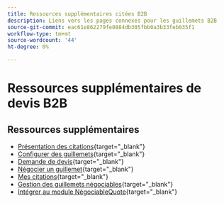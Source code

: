 ```yaml
---
title: Ressources supplémentaires citées B2B
description: Liens vers les pages connexes pour les guillemets B2B
source-git-commit: eac61e862279fe0884db305fbb0a3b33feb035f1
workflow-type: tm+mt
source-wordcount: '44'
ht-degree: 0%

---
```


# Ressources supplémentaires de devis B2B

## Ressources supplémentaires

- [Présentation des citations](https://experienceleague.adobe.com/docs/commerce-admin/b2b/quotes/quotes.html){target="_blank"}
- [Configurer des guillemets](https://experienceleague.adobe.com/docs/commerce-admin/b2b/quotes/configure-quotes.html){target="_blank"}
- [Demande de devis](https://experienceleague.adobe.com/docs/commerce-admin/b2b/quotes/quote-request.html){target="_blank"}
- [Négocier un guillemet](https://experienceleague.adobe.com/docs/commerce-admin/b2b/quotes/quote-price-negotiation.html){target="_blank"}
- [Mes citations](https://experienceleague.adobe.com/docs/commerce-admin/b2b/quotes/account-dashboard-my-quotes.html){target="_blank"}
- [Gestion des guillemets négociables](https://developer.adobe.com/commerce/webapi/rest/b2b/negotiable-manage/){target="_blank"}
- [Intégrer au module NégociableQuote](https://developer.adobe.com/commerce/webapi/rest/b2b/negotiable-quote/){target="_blank"}
